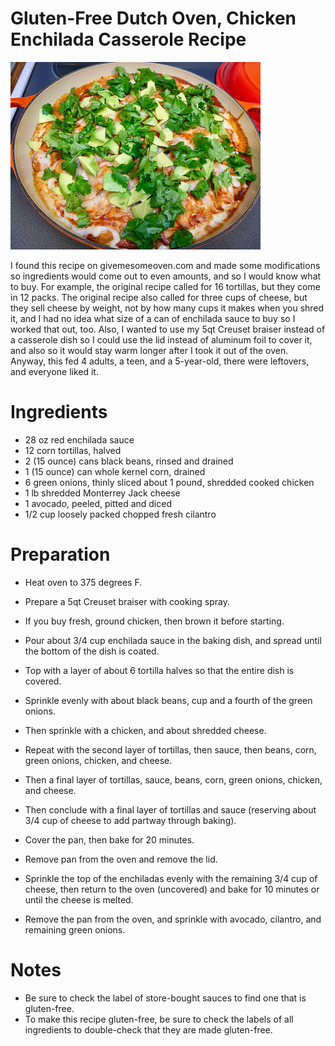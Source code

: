 # Gluten-Free Dutch Oven, Chicken Enchilada Casserole Recipe

![Chicken Enchiladas](https://github.com/FoodieNerds/cookbook/blob/master/images/ChickenEnchiladaCasserole.jpg "Chicken Enchiladas") 

I found this recipe on givemesomeoven.com and made some modifications so ingredients would come out to even amounts, and so I would know what to buy. For example, the original recipe called for 16 tortillas, but they come in 12 packs. The original recipe also called for three cups of cheese, but they sell cheese by weight, not by how many cups it makes when you shred it, and I had no idea what size of a can of enchilada sauce to buy so I worked that out, too. Also, I wanted to use my 5qt Creuset braiser instead of a casserole dish so I could use the lid instead of aluminum foil to cover it, and also so it would stay warm longer after I took it out of the oven. Anyway, this fed 4 adults, a teen, and a 5-year-old, there were leftovers, and everyone liked it.

# Ingredients

* 28 oz red enchilada sauce
* 12 corn tortillas, halved
* 2 (15 ounce) cans black beans, rinsed and drained
* 1 (15 ounce) can whole kernel corn, drained
* 6 green onions, thinly sliced
about 1 pound, shredded cooked chicken
* 1 lb shredded Monterrey Jack cheese
* 1 avocado, peeled, pitted and diced
* 1/2 cup loosely packed chopped fresh cilantro

# Preparation

* Heat oven to 375 degrees F.
* Prepare a 5qt Creuset braiser with cooking spray.
* If you buy fresh, ground chicken, then brown it before starting.


* Pour about 3/4 cup enchilada sauce in the baking dish, and spread until the bottom of the dish is coated.
* Top with a layer of about 6 tortilla halves so that the entire dish is covered.
* Sprinkle evenly with about black beans, cup and a fourth of the green onions.
* Then sprinkle with a chicken, and about shredded cheese.
* Repeat with the second layer of tortillas, then sauce, then beans, corn, green onions, chicken, and cheese.
* Then a final layer of tortillas, sauce, beans, corn, green onions, chicken, and cheese.
* Then conclude with a final layer of tortillas and sauce (reserving about 3/4 cup of cheese to add partway through baking).
* Cover the pan, then bake for 20 minutes.


* Remove pan from the oven and remove the lid.
* Sprinkle the top of the enchiladas evenly with the remaining 3/4 cup of cheese, then return to the oven (uncovered) and bake for 10 minutes or until the cheese is melted.
* Remove the pan from the oven, and sprinkle with avocado, cilantro, and remaining green onions.

# Notes

* Be sure to check the label of store-bought sauces to find one that is gluten-free.
* To make this recipe gluten-free, be sure to check the labels of all ingredients to double-check that they are made gluten-free.
